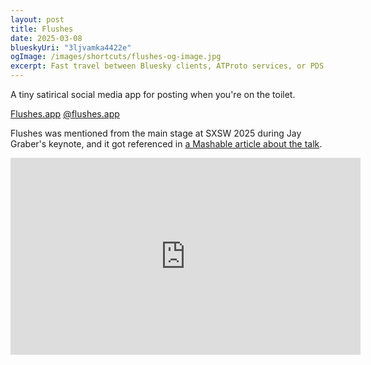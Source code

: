 ```yaml
---
layout: post
title: Flushes
date: 2025-03-08
blueskyUri: "3ljvamka4422e"
ogImage: /images/shortcuts/flushes-og-image.jpg
excerpt: Fast travel between Bluesky clients, ATProto services, or PDS explorers with this Apple Shortcut.
---
```


A tiny satirical social media app for posting when you're on the toilet.

[Flushes.app](https://flushes.app)
[@flushes.app](https://bsky.app/profile/flushes.app)

Flushes was mentioned from the main stage at SXSW 2025 during Jay Graber's keynote, and it got referenced in [a Mashable article about the talk](https://mashable.com/article/bluesky-jay-graber-keynote-session-sxsw-2025).

<div class="responsive-iframe-container">
<iframe width="560" height="315" src="https://www.youtube-nocookie.com/embed/jjRCoDDqkfk?si=p-TelEtv5kHgJxcf&amp;controls=0" title="YouTube video player" frameborder="0" allow="accelerometer; autoplay; clipboard-write; encrypted-media; gyroscope; picture-in-picture; web-share" referrerpolicy="strict-origin-when-cross-origin" allowfullscreen></iframe>
</div>